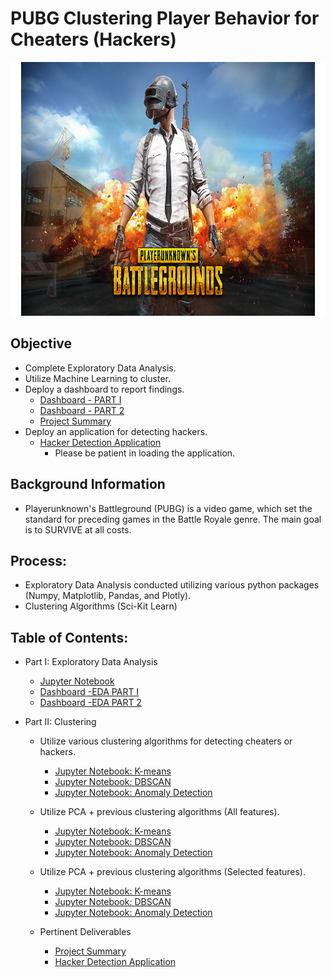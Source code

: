 # PUBG Clustering Player Behavior for Cheaters (Hackers)

<p align="center">
  <img width="600" height="406" src="assets/PUBG_logo.png">
</p>



## Objective
* Complete Exploratory Data Analysis.
* Utilize Machine Learning to cluster.
* Deploy a dashboard to report findings.
	* [Dashboard - PART I](https://pubg-eda-part1-dash.herokuapp.com/)
	* [Dashboard - PART 2](https://pubg-eda-part2-dash.herokuapp.com/)
	* [Project Summary](https://pubg-hacker-detection-summary.herokuapp.com/)	
* Deploy an application for detecting hackers.
	* [Hacker Detection Application](https://pubg-hacker-detection-app.herokuapp.com/)
		* Please be patient in loading the application.
	
## Background Information
* Playerunknown's Battleground (PUBG) is a video game, which set the standard for preceding games in the Battle Royale genre. The main goal is to SURVIVE at all costs.

## Process:
* Exploratory Data Analysis conducted utilizing various python packages (Numpy, Matplotlib, Pandas, and Plotly).
* Clustering Algorithms (Sci-Kit Learn)


## Table of Contents:
* Part I: Exploratory Data Analysis
	* [Jupyter Notebook](https://github.com/SulmanK/PUBG_clustering-player-behavior-for-cheaters/blob/master/PUBG_EDA-Dashboard.ipynb)
	* [Dashboard -EDA PART I](https://pubg-eda-part1-dash.herokuapp.com/)
	* [Dashboard -EDA PART 2](https://pubg-eda-part2-dash.herokuapp.com/)
	
* Part II: Clustering
    * Utilize various clustering algorithms for detecting cheaters or hackers.
    		
		* [Jupyter Notebook: K-means](https://github.com/SulmanK/PUBG_clustering-player-behavior-for-cheaters/blob/master/PUBG_Clustering-K-means.ipynb)
		* [Jupyter Notebook: DBSCAN](https://github.com/SulmanK/PUBG_clustering-player-behavior-for-cheaters/blob/master/PUBG_Clustering-DBSCAN.ipynb)
		* [Jupyter Notebook: Anomaly Detection](https://github.com/SulmanK/PUBG_clustering-player-behavior-for-cheaters/blob/master/PUBG_Clustering-AnomalyDetection.ipynb)
   * Utilize PCA + previous clustering algorithms (All features).
   		* [Jupyter Notebook: K-means](https://github.com/SulmanK/PUBG_clustering-player-behavior-for-cheaters/blob/master/PUBG_Clustering-PCA-K-means(All%20Features).ipynb)
		* [Jupyter Notebook: DBSCAN](https://github.com/SulmanK/PUBG_clustering-player-behavior-for-cheaters/blob/master/PUBG_Clustering-PCA-DBSCAN(All%20Features).ipynb)
		* [Jupyter Notebook: Anomaly Detection](https://github.com/SulmanK/PUBG_clustering-player-behavior-for-cheaters/blob/master/PUBG_Clustering-PCA-AnomalyDetection(All%20Features).ipynb)
   * Utilize PCA + previous clustering algorithms (Selected features).
   		* [Jupyter Notebook: K-means](https://github.com/SulmanK/PUBG_clustering-player-behavior-for-cheaters/blob/master/PUBG_Clustering-PCA-K-means(Selected%20Features).ipynb)
		* [Jupyter Notebook: DBSCAN](https://github.com/SulmanK/PUBG_clustering-player-behavior-for-cheaters/blob/master/PUBG_Clustering-PCA-DBSCAN(Selected%20Features).ipynb)
		* [Jupyter Notebook: Anomaly Detection](https://github.com/SulmanK/PUBG_clustering-player-behavior-for-cheaters/blob/master/PUBG_Clustering-PCA-AnomalyDetection(Selected%20Features).ipynb)
    * Pertinent Deliverables
    		
		* [Project Summary](https://pubg-hacker-detection-summary.herokuapp.com/)
		* [Hacker Detection Application](https://pubg-hacker-detection-app.herokuapp.com/)

		
		
   		

